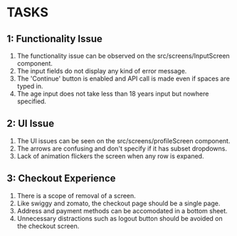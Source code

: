 # TASKS

## 1: Functionality Issue

1. The functionality issue can be observed on the src/screens/InputScreen component.
2. The input fields do not display any kind of error message.
3. The 'Continue' button is enabled and API call is made even if spaces are typed in.
4. The age input does not take less than 18 years input but nowhere specified.

## 2: UI Issue

1. The UI issues can be seen on the src/screens/profileScreen component.
2. The arrows are confusing and don't specify if it has subset dropdowns.
3. Lack of animation flickers the screen when any row is expaned.

## 3: Checkout Experience

1. There is a scope of removal of a screen.
2. Like swiggy and zomato, the checkout page should be a single page.
3. Address and payment methods can be accomodated in a bottom sheet.
4. Unnecessary distractions such as logout button should be avoided on the checkout screen.
